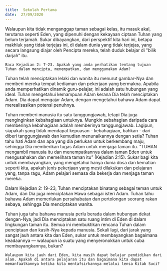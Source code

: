 ```yaml
---
title:  Sekolah Pertama
date:  27/09/2020
---
```


Walaupun kita tidak menganggap taman sebagai kelas, itu masuk akal, terutama seperti Eden, yang dipenuhi dengan kekayaan ciptaan Tuhan yang belum terjamah. Sukar dibayangkan, dari perspektif kita hari ini, betapa makhluk yang tidak terjejas ini, di dalam dunia yang tidak terjejas, yang secara langsung diajar oleh Pencipta mereka, telah duduk belajar di "bilik darjah" itu.

`Baca Kejadian 2: 7–23. Apakah yang anda perhatikan tentang tujuan Tuhan dalam mencipta, menempatkan, dan menggunakan Adam?`

Tuhan telah menciptakan lelaki dan wanita itu menurut gambar-Nya dan memberi mereka tempat kediaman dan pekerjaan yang bermakna. Apabila anda memperhatikan dinamik guru-pelajar, ini adalah satu hubungan yang ideal. Tuhan mengetahui kemampuan Adam kerana Dia telah menciptakan Adam. Dia dapat mengajar Adam, dengan mengetahui bahawa Adam dapat merealisasikan potensi penuhnya.

Tuhan memberi manusia itu satu tanggungjawab, tetapi Dia juga menginginkan kebahagiaan untuknya. Mungkin sebahagian daripada cara memberinya kebahagiaan adalah memberinya tanggungjawab. Lagipun, siapakah yang tidak mendapat kepuasan - kebahagiaan, bahkan - dari diberi tanggungjawab dan kemudian menunaikannya dengan setia? Tuhan tahu hati Adam dan apa yang dia perlukan untuk berkembang maju, sehingga Dia memberikan tugas Adam untuk menjaga taman itu.  “TUHAN mengambil manusia itu dan menempatkannya dalam taman Eden untuk mengusahakan dan memelihara taman itu” (Kejadian 2:15). Sukar bagi kita untuk membayangkan, yang mengetahui hanya dunia dosa dan kematian seperti kita, apakah jenis pekerjaan yang mesti dilakukan dan pelajaran yang, tanpa ragu, Adam pelajari semasa dia bekerja dan menjaga taman mereka.

Dalam Kejadian 2: 19–23, Tuhan menciptakan binatang sebagai teman untuk Adam, dan Dia juga menciptakan Hawa sebagai isteri Adam. Tuhan tahu bahawa Adam memerlukan persahabatan dan pertolongan seorang rakan sebaya, sehingga Dia menciptakan wanita.

Tuhan juga tahu bahawa manusia perlu berada dalam hubungan dekat dengan-Nya, jadi Dia menciptakan satu ruang intim di Eden di dalam lingkungan taman itu. Semua ini membuktikan rencana Tuhan dalam penciptaan dan kasih-Nya kepada manusia. Sekali lagi, dari jarak yang sangat jauh antara kita dan Eden, sukar untuk membayangkan bagaimana keadaannya — walaupun ia suatu yang menyeronokkan untuk cuba membayangkannya, bukan?

`Walaupun kita jauh dari Eden, kita masih dapat belajar pendidikan dari alam. Apakah di antara pelajaran itu dan bagaimana kita dapat memanfaatkannya ketika kita mentafsirkannya melalui lensa Kitab Suci?`